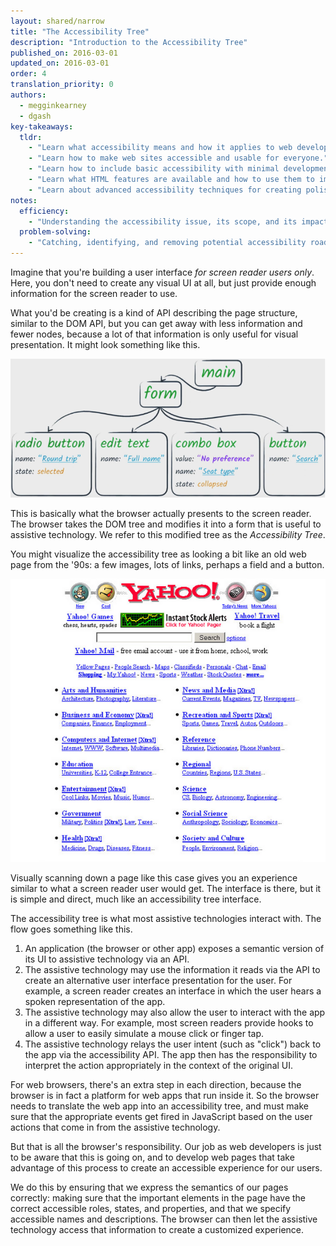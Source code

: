 ```yaml
---
layout: shared/narrow
title: "The Accessibility Tree"
description: "Introduction to the Accessibility Tree"
published_on: 2016-03-01
updated_on: 2016-03-01
order: 4
translation_priority: 0
authors:
  - megginkearney
  - dgash
key-takeaways:
  tldr: 
    - "Learn what accessibility means and how it applies to web development."
    - "Learn how to make web sites accessible and usable for everyone."
    - "Learn how to include basic accessibility with minimal development impace."
    - "Learn what HTML features are available and how to use them to improve accessibility."
    - "Learn about advanced accessibility techniques for creating polished accessibility experiences."
notes:
  efficiency:
    - "Understanding the accessibility issue, its scope, and its impact can make you a better web developer."
  problem-solving:
    - "Catching, identifying, and removing potential accessibility roadblocks before they happen can improve your development process and reduce maintenance requirements."
---
```


Imagine that you're building a user interface *for screen reader users only*. Here, you don't need to create any visual UI at all, but just provide enough information for the screen reader to use. 

What you'd be creating is a kind of API describing the page structure, similar to the DOM API, but you can get away with less information and fewer nodes, because a lot of that information is only useful for visual presentation. It might look something like this. 

![treestructure.png](imgs/treestructure.png)

This is basically what the browser actually presents to the screen reader. The browser takes the DOM tree and modifies it into a form that is useful to assistive technology. We refer to this modified tree as the *Accessibility Tree*.

You might visualize the accessibility tree as looking a bit like an old web page from the '90s: a few images, lots of links, perhaps a field and a button. 

![90swebpage.png](imgs/90swebpage.png)

Visually scanning down a page like this case gives you an experience similar to what a screen reader user would get. The interface is there, but it is simple and direct, much like an accessibility tree interface.

The accessibility tree is what most assistive technologies interact with. The flow goes something like this.

 1. An application (the browser or other app) exposes a semantic version of its UI to assistive technology via an API.
 1. The assistive technology may use the information it reads via the API to create an alternative user interface presentation for the user. For example, a screen reader creates an interface in which the user hears a spoken representation of the app.
 1. The assistive technology may also allow the user to interact with the app in a different way. For example, most screen readers provide hooks to allow a user to easily simulate a mouse click or finger tap.
 1. The assistive technology relays the user intent (such as "click") back to the app via the accessibility API. The app then has the responsibility to interpret the action appropriately in the context of the original UI.

For web browsers, there's an extra step in each direction, because the browser is in fact a platform for web apps that run inside it. So the browser needs to translate the web app into an accessibility tree, and must make sure that the appropriate events get fired in JavaScript based on the user actions that come in from the assistive technology.

But that is all the browser's responsibility. Our job as web developers is just to be aware that this is going on, and to develop web pages that take advantage of this process to create an accessible experience for our users.

We do this by ensuring that we express the semantics of our pages correctly: making sure that the important elements in the page have the correct accessible roles, states, and properties, and that we specify accessible names and descriptions. The browser can then let the assistive technology access that information to create a customized experience.
